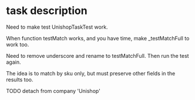 # task description

Need to make test UnishopTaskTest work.

When function testMatch works, and you have time, make _testMatchFull to work too. 

Need to remove underscore and rename to  testMatchFull. Then run the test again.

The idea is to match by sku only, but must preserve other fields in the results too.

TODO detach from company 'Unishop'
